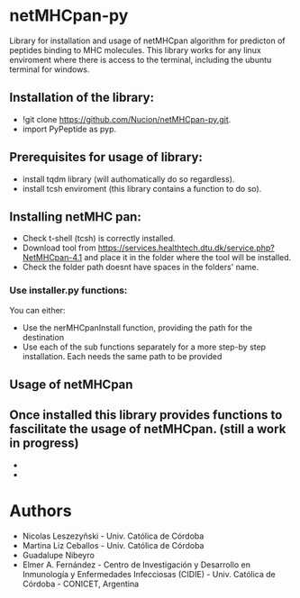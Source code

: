 # netMHCpan-py
Library for installation and usage of netMHCpan algorithm for predicton of peptides binding to MHC molecules. This library works for any linux enviroment where there is access to the terminal, including the ubuntu terminal for windows.

## Installation of the library:
- !git clone https://github.com/Nucion/netMHCpan-py.git.
- import PyPeptide as pyp.

##  Prerequisites for usage of library:
- install tqdm library (will authomatically do so regardless).
- install tcsh enviroment (this library contains a function to do so).

## Installing netMHC pan:
- Check t-shell (tcsh) is correctly installed.
- Download tool from https://services.healthtech.dtu.dk/service.php?NetMHCpan-4.1 and place it in the folder where the tool will be installed.
- Check the folder path doesnt have spaces in the folders' name.
### Use installer.py functions:
You can either:
- Use the nerMHCpanInstall function, providing the path for the destination
- Use each of the sub functions separately for a more step-by step installation. Each needs the same path to be provided

## Usage of netMHCpan
Once installed this library provides functions to fascilitate the usage of netMHCpan. (still a work in progress)
-
-
-

# Authors
- Nicolas Leszezyñski - Univ. Católica de Córdoba
- Martina Liz Ceballos - Univ. Católica de Córdoba
- Guadalupe Nibeyro
- Elmer A. Fernández - Centro de Investigación y Desarrollo en Inmunología y Enfermedades Infecciosas (CIDIE) - Univ. Católica de Córdoba - CONICET, Argentina
